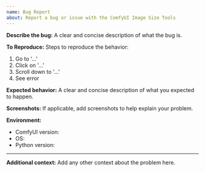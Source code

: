 ```yaml
---
name: Bug Report
about: Report a bug or issue with the ComfyUI Image Size Tools
---
```


**Describe the bug:**
A clear and concise description of what the bug is.

**To Reproduce:**
Steps to reproduce the behavior:
1. Go to '...'
2. Click on '...'
3. Scroll down to '...'
4. See error

**Expected behavior:**
A clear and concise description of what you expected to happen.

**Screenshots:**
If applicable, add screenshots to help explain your problem.

**Environment:**
 - ComfyUI version: 
 - OS: 
 - Python version: 

---

**Additional context:**
Add any other context about the problem here.
